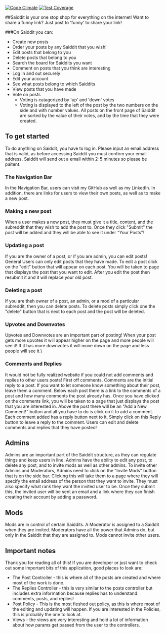 [![Code Climate](https://codeclimate.com/github/Pratt0923/Saiddit/badges/gpa.svg)](https://codeclimate.com/github/Pratt0923/Saiddit) [![Test Coverage](https://codeclimate.com/github/Pratt0923/Saiddit/badges/coverage.svg)](https://codeclimate.com/github/Pratt0923/Saiddit/coverage)

##Saiddit is your one stop shop for everything on the internet! Want to share a funny link? Just post to 'funny' to share your link!

###On Saiddit you can:
  * Create new posts
  * Order your posts by any Saiddit that you wish!
  * Edit posts that belong to you
  * Delete posts that belong to you
  * Search the board for Saiddits you want
  * Comment on posts that you think are interesting
  * Log in and out securely
  * Edit your account
  * See what posts belong to which Saiddits
  * View posts that you have made
  * Vote on posts
    * Voting is catagorized by 'up' and 'down' votes
    * Voting is displayed to the left of the post by the two numbers on the side and with number values.
  All posts on the front page of Saiddit are sorted by the value of their votes, and by the time that they were created.

## To get started
 To do anything on Saiddit, you have to log in. Please input an email address that is valid, as before accessing Saiddit you must confirm your email address. Saiddit will send out a email within 2-5 minutes so please be paitent.

### The Navigation Bar
In the Navigation Bar, users can visit my GitHub as well as my LinkedIn. In addition, there are links for users to view their own posts, as well as to make a new post.

### Making a new post
When a user makes a new post, they must give it a title, content, and the subreddit that they wish to add the post to. Once they click "Submit" the post will be added and they will be able to see it under "Your Posts"!

### Updating a post
If you are the owner of a post, or if you are admin, you can edit posts! General Users can only edit posts that they have made. To edit a post click on the "edit" button that will appear on each post. You will be taken to page that displays the post that you want to edit. After you edit the post then resubmit it and it will replace your old post.

### Deleting a post
If you are theh owner of a post, an admin, or a mod of a particular subreddit, then you can delete posts. To delete posts simply click one the "delete" button that is next to each post and the post will be deleted.

### Upvotes and Downvotes
Upvotes and Downvotes are an important part of posting! When your post gets more upvotes it will appear higher on the page and more people will see it! If it has more downvotes it will move down on the page and less people will see it.\

### Comments and Replies
It would not be fully realized website if you could not add comments and replies to other users posts! First off comments. Comments are the initial reply to a post. If you want to let someone know something about their post, leave them a comment. Below each post there is a link to the comments of a post and how many comments the post already has. Once you have clicked on the comments link, you will be taken to a page that just displays the post that you are interested in. Above the post there will be an "Add a New Comment!" button and all you have to do is click on it to add a comment. Each comment added has a reply button next to it. Simply click on this Reply button to leave a reply to the comment. Users can edit and delete comments and replies that they have posted!

## Admins
Admins are an important part of the Saiddit structure, as they can regulate things and keep users in line. Admins have the ability to edit any post, to delete any post, and to invite mods as well as other admins. To invite other Admins and Moderators, Admins need to click on the "Invite Mods" button that is on the side bar. Clicking this will take them to a page where they will specify the email address of the person that they want to invite. They must also specify what rank they want the invited user to be. Once they submit this, the invited user will be sent an email and a link where they can finish creating their account by adding a password.

## Mods
Mods are in control of certain Saiddits. A Moderator is assigned to a Saiddit when they are invited. Moderators have all the power that Admins do, but only in the Saiddit that they are assigned to. Mods cannot invite other users.

## Important notes
Thank you for reading all of this! If you are developer or just want to check out some important bits of this application, good places to look are:
  * The Post Controller - this is where all of the posts are created and where most of the work is done.
  * The Replies Controller - this is very similar to the posts controller but includes extra information because replies has to understand comments, posts, and replies!
  * Post Policy - This is the most fleshed out policy, as this is where most of the editing and updating will happen. If you are interested in the Policies, this is probably the one to look at.
  * Views - the views are very interesting and hold a lot of information about how params get passed from the user to the controllers.
